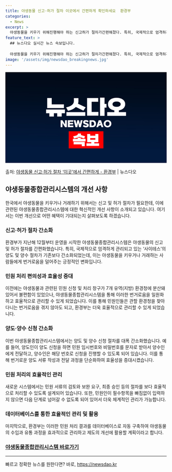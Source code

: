 ```yaml
---
title: 야생동물 신고·허가 절차 이곳에서 간편하게 확인하세요  환경부
categories:
  - News
excerpt: >
  야생동물을 키우기 위해진행해야 하는 신고허가 절차가간편해졌다. 특히, 국제적으로 엄격하게 관리되고 있는 사이…
feature_text: >
  ## 뉴스다오 실시간 뉴스 속보입니다.

  야생동물을 키우기 위해진행해야 하는 신고허가 절차가간편해졌다. 특히, 국제적으로 엄격하게 관리되고 있는 사이…
image: '/assets/img/newsdao_breakingnews.jpg'
---
```


![뉴스다오 속보](/assets/img/newsdao_breakingnews.jpg)

<p>출처: <a href="https://newsdao.kr/3836" rel="dofollow">야생동물 신고·허가 절차 ‘이곳’에서 간편하게 - 환경부</a> | 뉴스다오</p>

<h2 data-ke-size="size26">야생동물종합관리시스템의 개선 사항</h2>
<p data-ke-size="size16">한국에서 야생동물을 키우거나 거래하기 위해서는 신고 및 허가 절차가 필요한데, 이에 관련된 야생동물종합관리시스템에 대한 혁신적인 개선 사항이 소개되고 있습니다. 여기서는 이번 개선으로 어떤 혜택이 기대되는지 살펴보도록 하겠습니다.</p>

<h3>신고·허가 절차 간소화</h3>
<p data-ke-size="size16">환경부가 지난해 12월부터 운영을 시작한 야생동물종합관리시스템은 야생동물의 신고 및 허가 절차를 간편화했습니다. 특히, 국제적으로 엄격하게 관리되고 있는 ‘사이테스’의 양도 및 양수 절차가 기존보다 간소화되었는데, 이는 야생동물을 키우거나 거래하는 사람들에게 번거로움을 덜어주는 긍정적인 변화입니다.</p>

<h3>민원 처리 편의성과 효율성 증대</h3>
<p data-ke-size="size16">이전에는 야생동물과 관련된 민원 신청 및 처리 창구가 7개 유역(지방) 환경청에 분산돼 있어서 불편함이 있었으나, 야생동물종합관리시스템을 통해 이러한 번거로움을 일원화하고 효율적으로 관리할 수 있게 되었습니다. 이를 통해 민원인들은 관할 환경청을 찾아다니는 번거로움을 겪지 않아도 되고, 환경부는 더욱 효율적으로 관리할 수 있게 되었습니다.</p>

<h3>양도·양수 신청 간소화</h3>
<p data-ke-size="size16">이번 야생동물종합관리시스템에서는 양도 및 양수 신청 절차를 대폭 간소화했습니다. 예를 들어, 양도인이 양도 신청을 하면 민원 임시번호와 비밀번호를 문자로 받아서 양수인에게 전달하고, 양수인은 해당 번호로 신청을 진행할 수 있도록 되어 있습니다. 이를 통해 번거로운 양도 서류 작성과 전달 과정을 단순화하여 효율성을 증대시켰습니다.</p>

<h3>민원 처리의 효율적인 관리</h3>
<p data-ke-size="size16">새로운 시스템에서는 민원 서류의 검토와 보완 요구, 최종 승인 등의 절차를 보다 효율적으로 처리할 수 있도록 설계되어 있습니다. 또한, 민원인이 필수항목을 빠짐없이 입력하지 않으면 다음 단계로 넘어갈 수 없도록 되어 있어서 더욱 체계적인 관리가 가능합니다.</p>

<h3>데이터베이스를 통한 효율적인 관리 및 활용</h3>
<p data-ke-size="size16">마지막으로, 환경부는 이러한 민원 처리 결과를 데이터베이스로 자동 구축하여 야생동물의 수입과 유통 과정을 효과적으로 관리하고 제도의 개선에 활용할 계획이라고 합니다.</p>

<h3><a href="https://wims.me.go.kr/wims/minwon/main/main.do">야생동물종합관리시스템 바로가기</a></h3>
<hr> 

빠르고 정확한 뉴스를 원한다면? 바로, <a href="https://newsdao.kr" rel="dofollow">https://newsdao.kr</a>


